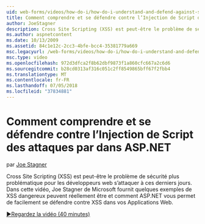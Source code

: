 ```yaml
---
uid: web-forms/videos/how-do-i/how-do-i-understand-and-defend-against-script-injection-attacks-in-aspnet
title: Comment comprendre et se défendre contre l’Injection de Script des attaques par dans ASP.NET | Microsoft Docs
author: JoeStagner
description: Cross Site Scripting (XSS) est peut-être le problème de sécurité plus problématique pour les développeurs web s’attaquer à ces derniers jours. Dans cette vidéo, Joe Stagner de Microsoft pro...
ms.author: aspnetcontent
ms.date: 10/13/2009
ms.assetid: 84c1e12c-2cc3-4bfe-bcc4-35381779a669
msc.legacyurl: /web-forms/videos/how-do-i/how-do-i-understand-and-defend-against-script-injection-attacks-in-aspnet
msc.type: video
ms.openlocfilehash: 972d3dfca2f8b62dbf9873f1a860cfc667a2c6d6
ms.sourcegitcommit: b28cd0313af316c051c2ff8549865bff67f2fbb4
ms.translationtype: MT
ms.contentlocale: fr-FR
ms.lasthandoff: 07/05/2018
ms.locfileid: "37834881"
---
```

<a name="how-do-i-understand-and-defend-against-script-injection-attacks-in-aspnet"></a>Comment comprendre et se défendre contre l’Injection de Script des attaques par dans ASP.NET
====================
par [Joe Stagner](https://github.com/JoeStagner)

Cross Site Scripting (XSS) est peut-être le problème de sécurité plus problématique pour les développeurs web s’attaquer à ces derniers jours. Dans cette vidéo, Joe Stagner de Microsoft fournit quelques exemples de XSS dangereux peuvent réellement être et comment ASP.NET vous permet de facilement se défendre contre XSS dans vos Applications Web.

[&#9654;Regardez la vidéo (40 minutes)](https://channel9.msdn.com/Blogs/ASP-NET-Site-Videos/how-do-i-understand-and-defend-against-script-injection-attacks-in-aspnet)
